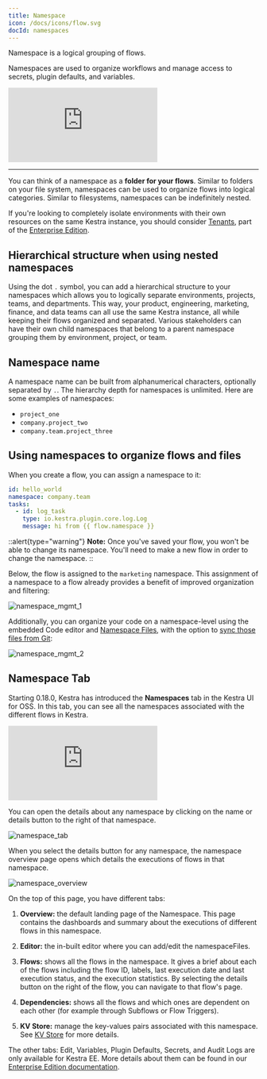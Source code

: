 ```yaml
---
title: Namespace
icon: /docs/icons/flow.svg
docId: namespaces
---
```


Namespace is a logical grouping of flows.

Namespaces are used to organize workflows and manage access to secrets, plugin defaults, and variables.

<div class="video-container">
  <iframe src="https://www.youtube.com/embed/_HGz2qePYqY?si=QiIRTXasyJyyjWX4" title="YouTube video player" frameborder="0" allow="accelerometer; autoplay; clipboard-write; encrypted-media; gyroscope; picture-in-picture; web-share" referrerpolicy="strict-origin-when-cross-origin" allowfullscreen></iframe>
</div>

---

You can think of a namespace as a **folder for your flows**. Similar to folders on your file system, namespaces can be used to organize flows into logical categories. Similar to filesystems, namespaces can be indefinitely nested.

If you're looking to completely isolate environments with their own resources on the same Kestra instance, you should consider [Tenants](../06.enterprise/02.governance/tenants.md), part of the [Enterprise Edition](../06.enterprise/index.md).

## Hierarchical structure when using nested namespaces

Using the dot `.` symbol, you can add a hierarchical structure to your namespaces which allows you to logically separate environments, projects, teams, and departments. This way, your product, engineering, marketing, finance, and data teams can all use the same Kestra instance, all while keeping their flows organized and separated. Various stakeholders can have their own child namespaces that belong to a parent namespace grouping them by environment, project, or team.

## Namespace name
A namespace name can be built from alphanumerical characters, optionally separated by `.`. The hierarchy depth for namespaces is unlimited. Here are some examples of namespaces:
- `project_one`
- `company.project_two`
- `company.team.project_three`

## Using namespaces to organize flows and files

When you create a flow, you can assign a namespace to it:

```yaml
id: hello_world
namespace: company.team
tasks:
  - id: log_task
    type: io.kestra.plugin.core.log.Log
    message: hi from {{ flow.namespace }}
```

::alert{type="warning"}
**Note:** Once you've saved your flow, you won't be able to change its namespace. You'll need to make a new flow in order to change the namespace.
::

Below, the flow is assigned to the `marketing` namespace. This assignment of a namespace to a flow already provides a benefit of improved organization and filtering:

![namespace_mgmt_1](/docs/concepts/namespace_1.png)

Additionally, you can organize your code on a namespace-level using the embedded Code editor and [Namespace Files](../05.concepts/02.namespace-files.md), with the option to [sync those files from Git](../version-control-cicd/04.git.md):

![namespace_mgmt_2](/docs/concepts/namespace_2.png)

## Namespace Tab

Starting 0.18.0, Kestra has introduced the **Namespaces** tab in the Kestra UI for OSS. In this tab, you can see all the namespaces associated with the different flows in Kestra.

<div class="video-container">
  <iframe src="https://www.youtube.com/embed/MbG9BHJIMzU?si=cEgJHKc6qbIu6kMN" title="YouTube video player" frameborder="0" allow="accelerometer; autoplay; clipboard-write; encrypted-media; gyroscope; picture-in-picture; web-share" referrerpolicy="strict-origin-when-cross-origin" allowfullscreen></iframe>
</div>

You can open the details about any namespace by clicking on the name or details button to the right of that namespace.

![namespace_tab](/docs/workflow-components/namespace/namespace_tab.png)

When you select the details button for any namespace, the namespace overview page opens which details the executions of flows in that namespace.

![namespace_overview](/docs/workflow-components/namespace/namespace_overview.png)

On the top of this page, you have different tabs:

1. **Overview:** the default landing page of the Namespace. This page contains the dashboards and summary about the executions of different flows in this namespace.

2. **Editor:** the in-built editor where you can add/edit the namespaceFiles.

3. **Flows:** shows all the flows in the namespace. It gives a brief about each of the flows including the flow ID, labels, last execution date and last execution status, and the execution statistics. By selecting the details button on the right of the flow, you can navigate to that flow's page.

4. **Dependencies:** shows all the flows and which ones are dependent on each other (for example through Subflows or Flow Triggers).

4. **KV Store:** manage the key-values pairs associated with this namespace. See [KV Store](../05.concepts/05.kv-store.md) for more details.

The other tabs: Edit, Variables, Plugin Defaults, Secrets, and Audit Logs are only available for Kestra EE. More details about them can be found in our [Enterprise Edition documentation](../06.enterprise/index.md).
